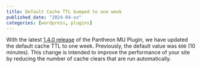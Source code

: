 ```yaml
---
title: Default Cache TTL bumped to one week
published_date: "2024-04-xx"
categories: [wordpress, plugins]
---
```


With the latest [1.4.0 release](https://github.com/pantheon-systems/pantheon-mu-plugin/releases) of the Pantheon MU Plugin, we have updated the default cache TTL to one week. Previously, the default value was `600` (10 minutes). This change is intended to improve the performance of your site by reducing the number of cache clears that are run automatically.

